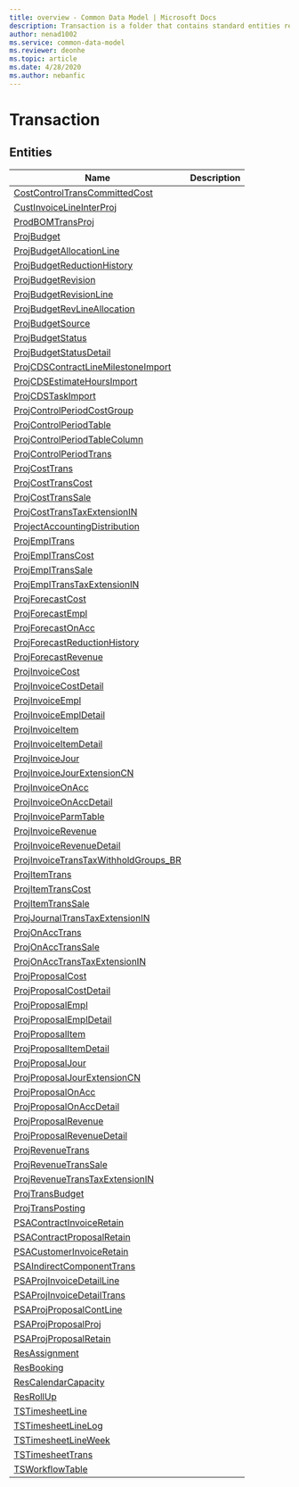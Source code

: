 ```yaml
---
title: overview - Common Data Model | Microsoft Docs
description: Transaction is a folder that contains standard entities related to the Common Data Model.
author: nenad1002
ms.service: common-data-model
ms.reviewer: deonhe
ms.topic: article
ms.date: 4/28/2020
ms.author: nebanfic
---
```


# Transaction


## Entities

|Name|Description|
|---|---|
|[CostControlTransCommittedCost](CostControlTransCommittedCost.md)||
|[CustInvoiceLineInterProj](CustInvoiceLineInterProj.md)||
|[ProdBOMTransProj](ProdBOMTransProj.md)||
|[ProjBudget](ProjBudget.md)||
|[ProjBudgetAllocationLine](ProjBudgetAllocationLine.md)||
|[ProjBudgetReductionHistory](ProjBudgetReductionHistory.md)||
|[ProjBudgetRevision](ProjBudgetRevision.md)||
|[ProjBudgetRevisionLine](ProjBudgetRevisionLine.md)||
|[ProjBudgetRevLineAllocation](ProjBudgetRevLineAllocation.md)||
|[ProjBudgetSource](ProjBudgetSource.md)||
|[ProjBudgetStatus](ProjBudgetStatus.md)||
|[ProjBudgetStatusDetail](ProjBudgetStatusDetail.md)||
|[ProjCDSContractLineMilestoneImport](ProjCDSContractLineMilestoneImport.md)||
|[ProjCDSEstimateHoursImport](ProjCDSEstimateHoursImport.md)||
|[ProjCDSTaskImport](ProjCDSTaskImport.md)||
|[ProjControlPeriodCostGroup](ProjControlPeriodCostGroup.md)||
|[ProjControlPeriodTable](ProjControlPeriodTable.md)||
|[ProjControlPeriodTableColumn](ProjControlPeriodTableColumn.md)||
|[ProjControlPeriodTrans](ProjControlPeriodTrans.md)||
|[ProjCostTrans](ProjCostTrans.md)||
|[ProjCostTransCost](ProjCostTransCost.md)||
|[ProjCostTransSale](ProjCostTransSale.md)||
|[ProjCostTransTaxExtensionIN](ProjCostTransTaxExtensionIN.md)||
|[ProjectAccountingDistribution](ProjectAccountingDistribution.md)||
|[ProjEmplTrans](ProjEmplTrans.md)||
|[ProjEmplTransCost](ProjEmplTransCost.md)||
|[ProjEmplTransSale](ProjEmplTransSale.md)||
|[ProjEmplTransTaxExtensionIN](ProjEmplTransTaxExtensionIN.md)||
|[ProjForecastCost](ProjForecastCost.md)||
|[ProjForecastEmpl](ProjForecastEmpl.md)||
|[ProjForecastOnAcc](ProjForecastOnAcc.md)||
|[ProjForecastReductionHistory](ProjForecastReductionHistory.md)||
|[ProjForecastRevenue](ProjForecastRevenue.md)||
|[ProjInvoiceCost](ProjInvoiceCost.md)||
|[ProjInvoiceCostDetail](ProjInvoiceCostDetail.md)||
|[ProjInvoiceEmpl](ProjInvoiceEmpl.md)||
|[ProjInvoiceEmplDetail](ProjInvoiceEmplDetail.md)||
|[ProjInvoiceItem](ProjInvoiceItem.md)||
|[ProjInvoiceItemDetail](ProjInvoiceItemDetail.md)||
|[ProjInvoiceJour](ProjInvoiceJour.md)||
|[ProjInvoiceJourExtensionCN](ProjInvoiceJourExtensionCN.md)||
|[ProjInvoiceOnAcc](ProjInvoiceOnAcc.md)||
|[ProjInvoiceOnAccDetail](ProjInvoiceOnAccDetail.md)||
|[ProjInvoiceParmTable](ProjInvoiceParmTable.md)||
|[ProjInvoiceRevenue](ProjInvoiceRevenue.md)||
|[ProjInvoiceRevenueDetail](ProjInvoiceRevenueDetail.md)||
|[ProjInvoiceTransTaxWithholdGroups_BR](ProjInvoiceTransTaxWithholdGroups_BR.md)||
|[ProjItemTrans](ProjItemTrans.md)||
|[ProjItemTransCost](ProjItemTransCost.md)||
|[ProjItemTransSale](ProjItemTransSale.md)||
|[ProjJournalTransTaxExtensionIN](ProjJournalTransTaxExtensionIN.md)||
|[ProjOnAccTrans](ProjOnAccTrans.md)||
|[ProjOnAccTransSale](ProjOnAccTransSale.md)||
|[ProjOnAccTransTaxExtensionIN](ProjOnAccTransTaxExtensionIN.md)||
|[ProjProposalCost](ProjProposalCost.md)||
|[ProjProposalCostDetail](ProjProposalCostDetail.md)||
|[ProjProposalEmpl](ProjProposalEmpl.md)||
|[ProjProposalEmplDetail](ProjProposalEmplDetail.md)||
|[ProjProposalItem](ProjProposalItem.md)||
|[ProjProposalItemDetail](ProjProposalItemDetail.md)||
|[ProjProposalJour](ProjProposalJour.md)||
|[ProjProposalJourExtensionCN](ProjProposalJourExtensionCN.md)||
|[ProjProposalOnAcc](ProjProposalOnAcc.md)||
|[ProjProposalOnAccDetail](ProjProposalOnAccDetail.md)||
|[ProjProposalRevenue](ProjProposalRevenue.md)||
|[ProjProposalRevenueDetail](ProjProposalRevenueDetail.md)||
|[ProjRevenueTrans](ProjRevenueTrans.md)||
|[ProjRevenueTransSale](ProjRevenueTransSale.md)||
|[ProjRevenueTransTaxExtensionIN](ProjRevenueTransTaxExtensionIN.md)||
|[ProjTransBudget](ProjTransBudget.md)||
|[ProjTransPosting](ProjTransPosting.md)||
|[PSAContractInvoiceRetain](PSAContractInvoiceRetain.md)||
|[PSAContractProposalRetain](PSAContractProposalRetain.md)||
|[PSACustomerInvoiceRetain](PSACustomerInvoiceRetain.md)||
|[PSAIndirectComponentTrans](PSAIndirectComponentTrans.md)||
|[PSAProjInvoiceDetailLine](PSAProjInvoiceDetailLine.md)||
|[PSAProjInvoiceDetailTrans](PSAProjInvoiceDetailTrans.md)||
|[PSAProjProposalContLine](PSAProjProposalContLine.md)||
|[PSAProjProposalProj](PSAProjProposalProj.md)||
|[PSAProjProposalRetain](PSAProjProposalRetain.md)||
|[ResAssignment](ResAssignment.md)||
|[ResBooking](ResBooking.md)||
|[ResCalendarCapacity](ResCalendarCapacity.md)||
|[ResRollUp](ResRollUp.md)||
|[TSTimesheetLine](TSTimesheetLine.md)||
|[TSTimesheetLineLog](TSTimesheetLineLog.md)||
|[TSTimesheetLineWeek](TSTimesheetLineWeek.md)||
|[TSTimesheetTrans](TSTimesheetTrans.md)||
|[TSWorkflowTable](TSWorkflowTable.md)||
